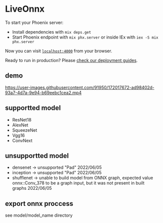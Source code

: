 # LiveOnnx

To start your Phoenix server:

  * Install dependencies with `mix deps.get`
  * Start Phoenix endpoint with `mix phx.server` or inside IEx with `iex -S mix phx.server`

Now you can visit [`localhost:4000`](http://localhost:4000) from your browser.

Ready to run in production? Please [check our deployment guides](https://hexdocs.pm/phoenix/deployment.html).

## demo

https://user-images.githubusercontent.com/91950/172017672-ad98402d-93a7-4d7a-9e94-b69eebc1cea2.mp4

## supportted model

* ResNet18
* AlexNet
* SqueezeNet
* Vgg16 
* ConvNext

## unsupportted model

* densenet -> unsupported "Pad" 2022/06/05
* inception -> unsupported "Pad" 2022/06/05
* shufflenet -> unable to build model from ONNX graph, expected value onnx::Conv_378 to be a graph input, but it was not present in built graphs 2022/06/05

## export onnx proccess 
see model/model_name directory
